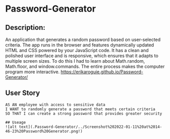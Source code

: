 # Password-Generator
## Description:
An application that generates a random password based on user-selected criteria. The app runs in the browser and features dynamically updated HTML and CSS powered by your JavaScript code. It has a clean and polished user interface and is responsive, which ensures that it adapts to multiple screen sizes.
To do this I had to learn about Math.random, Math.floor, and window.commands. The entire process makes the computer program more interactive.
https://erikaroguie.github.io/Password-Generator/
## User Story
```
AS AN employee with access to sensitive data
I WANT to randomly generate a password that meets certain criteria
SO THAT I can create a strong password that provides greater security

## Useage
![alt text](.Password-Generator/../Screenshot%202022-01-11%20at%2014-46-23%20Password%20Generator.png!)
